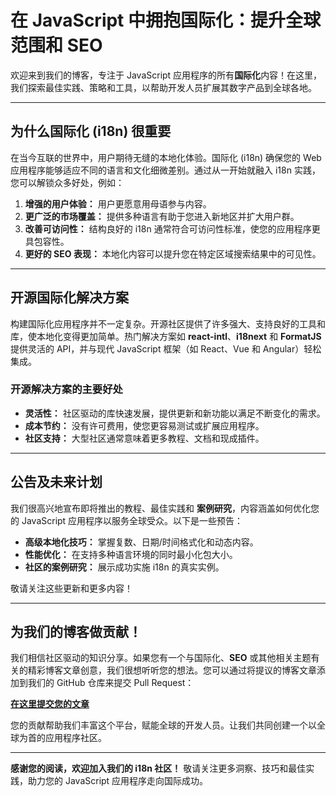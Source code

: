 # 在 JavaScript 中拥抱国际化：提升全球范围和 SEO

欢迎来到我们的博客，专注于 JavaScript 应用程序的所有**国际化**内容！在这里，我们探索最佳实践、策略和工具，以帮助开发人员扩展其数字产品到全球各地。

---

## 为什么国际化 (i18n) 很重要

在当今互联的世界中，用户期待无缝的本地化体验。国际化 (i18n) 确保您的 Web 应用程序能够适应不同的语言和文化细微差别。通过从一开始就融入 i18n 实践，您可以解锁众多好处，例如：

1. **增强的用户体验：** 用户更愿意用母语参与内容。
2. **更广泛的市场覆盖：** 提供多种语言有助于您进入新地区并扩大用户群。
3. **改善可访问性：** 结构良好的 i18n 通常符合可访问性标准，使您的应用程序更具包容性。
4. **更好的 SEO 表现：** 本地化内容可以提升您在特定区域搜索结果中的可见性。

---

## 开源国际化解决方案

构建国际化应用程序并不一定复杂。开源社区提供了许多强大、支持良好的工具和库，使本地化变得更加简单。热门解决方案如 **react-intl**、**i18next** 和 **FormatJS** 提供灵活的 API，并与现代 JavaScript 框架（如 React、Vue 和 Angular）轻松集成。

### 开源解决方案的主要好处

- **灵活性：** 社区驱动的库快速发展，提供更新和新功能以满足不断变化的需求。
- **成本节约：** 没有许可费用，使您更容易测试或扩展应用程序。
- **社区支持：** 大型社区通常意味着更多教程、文档和现成插件。

---

## 公告及未来计划

我们很高兴地宣布即将推出的教程、最佳实践和 **案例研究**，内容涵盖如何优化您的 JavaScript 应用程序以服务全球受众。以下是一些预告：

- **高级本地化技巧：** 掌握复数、日期/时间格式化和动态内容。
- **性能优化：** 在支持多种语言环境的同时最小化包大小。
- **社区的案例研究：** 展示成功实施 i18n 的真实实例。

敬请关注这些更新和更多内容！

---

## 为我们的博客做贡献！

我们相信社区驱动的知识分享。如果您有一个与国际化、**SEO** 或其他相关主题有关的精彩博客文章创意，我们很想听听您的想法。您可以通过将提议的博客文章添加到我们的 GitHub 仓库来提交 Pull Request：

[**在这里提交您的文章**](https://github.com/aymericzip/intlayer/blob/main/blog)

您的贡献帮助我们丰富这个平台，赋能全球的开发人员。让我们共同创建一个以全球为首的应用程序社区。

---

**感谢您的阅读，欢迎加入我们的 i18n 社区！** 敬请关注更多洞察、技巧和最佳实践，助力您的 JavaScript 应用程序走向国际成功。
